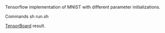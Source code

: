 Tensorflow implementation of MNIST with different parameter initializations.

Commands
sh run.sh

[TensorBoard](https://www.tensorflow.org/how_tos/summaries_and_tensorboard/) result.
